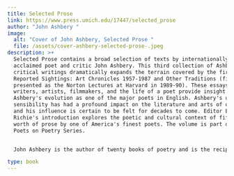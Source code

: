 ```yaml
---
title: Selected Prose
link: https://www.press.umich.edu/17447/selected_prose
author: "John Ashbery "
image:
  alt: "Cover of John Ashbery, Selected Prose "
  file: /assets/cover-ashbery-selected-prose-.jpeg
description: >+
  Selected Prose contains a broad selection of texts by internationally
  acclaimed poet and critic John Ashbery. This third collection of Ashbery's
  critical writings dramatically expands the terrain covered by the first two,
  Reported Sightings: Art Chronicles 1957-1987 and Other Traditions (first
  presented as the Norton Lectures at Harvard in 1989-90). These essays on
  writers, artists, filmmakers, and the life of a poet provide insight into
  Ashbery's evolution as one of the major poets in English. Ashbery's unique
  sensibility has had a profound impact on the literature and arts of our time,
  and his influence is certain to be felt for decades to come. Editor Eugene
  Richie's introduction explores the poetic and cultural context of fifty years'
  worth of prose by one of America's finest poets. The volume is part of the
  Poets on Poetry Series. 


  John Ashbery is the author of twenty books of poetry and is the recipient of three lifetime achievement awards. He is Charles P. Stevenson, Jr. Professor of Languages and Literature at Bard College. Eugene Richie (ed.) is Director of Writing at Pace University, where he also teaches writing and literature.

type: book
---
```

